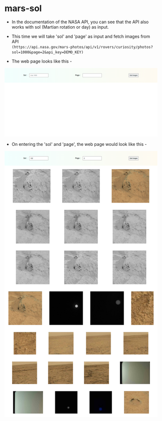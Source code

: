 # mars-sol
- In the documentation of the NASA API, you can see that the API also works with sol (Martian rotation or day) as input. 
- This time we will take 'sol' and 'page' as input and fetch images from API <br>
 `(https://api.nasa.gov/mars-photos/api/v1/rovers/curiosity/photos?sol=1000&page=2&api_key=DEMO_KEY)`

 - The web page looks like this -

 ![](home.png)

 - On entering the 'sol' and 'page', the web page would look like this -

 ![](result.png)

